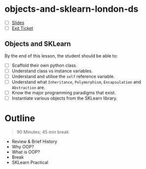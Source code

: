 # objects-and-sklearn-london-ds

* [ ] [Slides](https://docs.google.com/presentation/d/1NX5HUPvrKfx--mruNrK1Eo-FUtHyxOB0amom5BlXpsw/edit?usp=sharing)
* [ ] [Exit Ticket](https://docs.google.com/forms/d/e/1FAIpQLSf3m7nJt7IEux6UGGm5cpcDuks65mv5zEXvO6dhPPAwEnG--Q/viewform)

## Objects and SKLearn

By the end of this lesson, the student should be able to:
* [ ] Scaffold their own python class.
* [ ] Understand class vs instance variables.
* [ ] Understand and utilise the `self` reference variable.
* [ ] Understand what `Inheritance`, `Polymorphism`, `Encapsulation` and `Abstraction` are.
* [ ] Know the major programming paradigms that exist.
* [ ] Instantiate various objects from the SKLearn library.

# Outline 

> 90 Minutes; 45 min break 

* Review & Brief History
* Why OOP?
* What is OOP?
* Break
* SKLearn Practical
